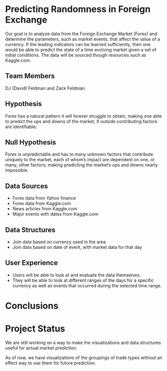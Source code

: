 # Predicting Randomness in Foreign Exchange
Our goal is to analyze data from the Foreign Exchange Market (Forex) and determine the parameters, such as market events,  that affect the value of a currency. If the leading indicators can be learned sufficiently, then one would be able to predict the state of a time evolving market given a set of initial conditions. The data will be sourced though resources such as Kaggle.com. 
## Team Members
DJ (David) Feldman and Zack Feldman
## Hypothesis
Forex has a natural pattern it will forever struggle to obtain, making one able to predict the ups and downs of the market, if outside contributing factors are identifiable.
## Null Hypothesis
Forex is unpredictable and has to many unknown factors that contribute uniquely to the market, each of whom’s impact are dependent on one, or many, other factors; making predicting the market’s ups and downs nearly impossible.
## Data Sources
<ul>
  <li>Forex data from Yahoo finance</li>
  <li>Forex data from Kaggle.com</li>
  <li>News articles from Kaggle.com</li>
  <li>Major events with dates from Kaggle.com</li>
 </ul>
 
## Data Structures
<ul>
  <li>Join data based on currency used in the area</li>
  <li>Join data based on date of event, with market data for that day</li>
  </ul>
  
## User Experience
<ul>
  <li>Users will be able to look at and evaluate the data themselves.</li>
<li>They will be able to look at different ranges of the days for a specific currency as well as events that occurred during the selected time range.</li>
  
  </ul>
  
# Conclusions

# Project Status
We are still working on a way to make the visualizations and data structures useful for actual market prediction.

As of now, we have visualizations of the groupings of trade types without an effect way to use them for future prediction.
